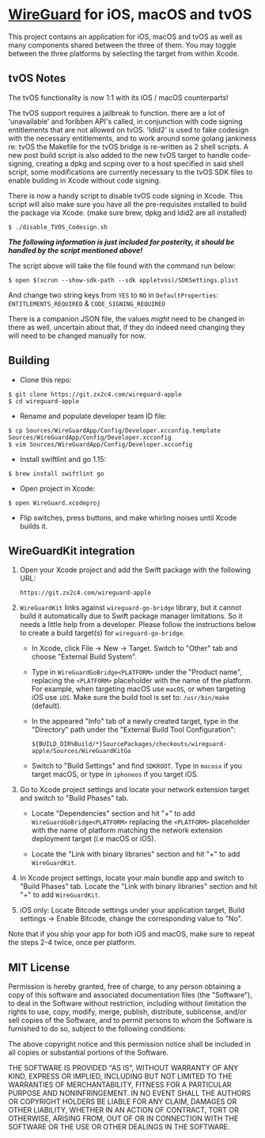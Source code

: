# [WireGuard](https://www.wireguard.com/) for iOS, macOS and tvOS
This project contains an application for iOS, macOS and tvOS as well as many components shared between the three of them. You may toggle between the three platforms by selecting the target from within Xcode.

## tvOS Notes

The tvOS functionality is now 1:1 with its iOS / macOS counterparts!

The tvOS support requires a jailbreak to function. there are a lot of 'unavailable' and foribben API's called, in conjunction with code signing entitlements that are not allowed on tvOS. 'ldid2' is used to fake codesign with the necessary entitlements, and to work around some golang jankiness re: tvOS the Makefile for the tvOS bridge is re-written as 2 shell scripts. A new post build script is also added to the new tvOS target to handle code-signing, creating a dpkg and scping over to a host specified in said shell script, some modifications are currently necessary to the tvOS SDK files to enable building in Xcode without code signing.

There is now a handy script to disable tvOS code signing in Xcode. This script will also make sure you have all the pre-requisites installed to build the package via Xcode. (make sure brew, dpkg and ldid2 are all installed)

```
$ ./disable_TVOS_Codesign.sh
```
***The following information is just included for posterity, it should be handled by the script mentioned above!***

The script above will take the file found with the command run below:
```
$ open $(xcrun --show-sdk-path --sdk appletvos)/SDKSettings.plist
```
And change two string keys from `YES` to `NO` in  `DefaultProperties`: `ENTITLEMENTS_REQUIRED` & `CODE_SIGNING_REQUIRED`

There is a companion JSON file, the values *might* need to be changed in there as well, uncertain about that, if they do indeed need changing they will need to be changed manually for now.

## Building

- Clone this repo:

```
$ git clone https://git.zx2c4.com/wireguard-apple
$ cd wireguard-apple
```

- Rename and populate developer team ID file:

```
$ cp Sources/WireGuardApp/Config/Developer.xcconfig.template Sources/WireGuardApp/Config/Developer.xcconfig
$ vim Sources/WireGuardApp/Config/Developer.xcconfig
```

- Install swiftlint and go 1.15:

```
$ brew install swiftlint go
```

- Open project in Xcode:

```
$ open WireGuard.xcodeproj
```

- Flip switches, press buttons, and make whirling noises until Xcode builds it.

## WireGuardKit integration

1. Open your Xcode project and add the Swift package with the following URL:
   
   ```
   https://git.zx2c4.com/wireguard-apple
   ```
   
2. `WireGuardKit` links against `wireguard-go-bridge` library, but it cannot build it automatically
   due to Swift package manager limitations. So it needs a little help from a developer. 
   Please follow the instructions below to create a build target(s) for `wireguard-go-bridge`.
   
   - In Xcode, click File -> New -> Target. Switch to "Other" tab and choose "External Build 
     System".
   - Type in `WireGuardGoBridge<PLATFORM>` under the "Product name", replacing the `<PLATFORM>` 
     placeholder with the name of the platform. For example, when targeting macOS use `macOS`, or 
     when targeting iOS use `iOS`.
     Make sure the build tool is set to: `/usr/bin/make` (default).
   - In the appeared "Info" tab of a newly created target, type in the "Directory" path under 
     the "External Build Tool Configuration":
     
     ```
     ${BUILD_DIR%Build/*}SourcePackages/checkouts/wireguard-apple/Sources/WireGuardKitGo
     ```
     
   - Switch to "Build Settings" and find `SDKROOT`.
     Type in `macosx` if you target macOS, or type in `iphoneos` if you target iOS.
   
3. Go to Xcode project settings and locate your network extension target and switch to 
   "Build Phases" tab.
   
   - Locate "Dependencies" section and hit "+" to add `WireGuardGoBridge<PLATFORM>` replacing 
     the `<PLATFORM>` placeholder with the name of platform matching the network extension 
     deployment target (i.e macOS or iOS).
     
   - Locate the "Link with binary libraries" section and hit "+" to add `WireGuardKit`.
   
4. In Xcode project settings, locate your main bundle app and switch to "Build Phases" tab. 
   Locate the "Link with binary libraries" section and hit "+" to add `WireGuardKit`.
   
5. iOS only: Locate Bitcode settings under your application target, Build settings -> Enable Bitcode, 
   change the corresponding value to "No".
   
Note that if you ship your app for both iOS and macOS, make sure to repeat the steps 2-4 twice, 
once per platform.

## MIT License

Permission is hereby granted, free of charge, to any person obtaining a copy of
this software and associated documentation files (the "Software"), to deal in
the Software without restriction, including without limitation the rights to
use, copy, modify, merge, publish, distribute, sublicense, and/or sell copies
of the Software, and to permit persons to whom the Software is furnished to do
so, subject to the following conditions:

The above copyright notice and this permission notice shall be included in all
copies or substantial portions of the Software.

THE SOFTWARE IS PROVIDED "AS IS", WITHOUT WARRANTY OF ANY KIND, EXPRESS OR
IMPLIED, INCLUDING BUT NOT LIMITED TO THE WARRANTIES OF MERCHANTABILITY,
FITNESS FOR A PARTICULAR PURPOSE AND NONINFRINGEMENT. IN NO EVENT SHALL THE
AUTHORS OR COPYRIGHT HOLDERS BE LIABLE FOR ANY CLAIM, DAMAGES OR OTHER
LIABILITY, WHETHER IN AN ACTION OF CONTRACT, TORT OR OTHERWISE, ARISING FROM,
OUT OF OR IN CONNECTION WITH THE SOFTWARE OR THE USE OR OTHER DEALINGS IN THE
SOFTWARE.
